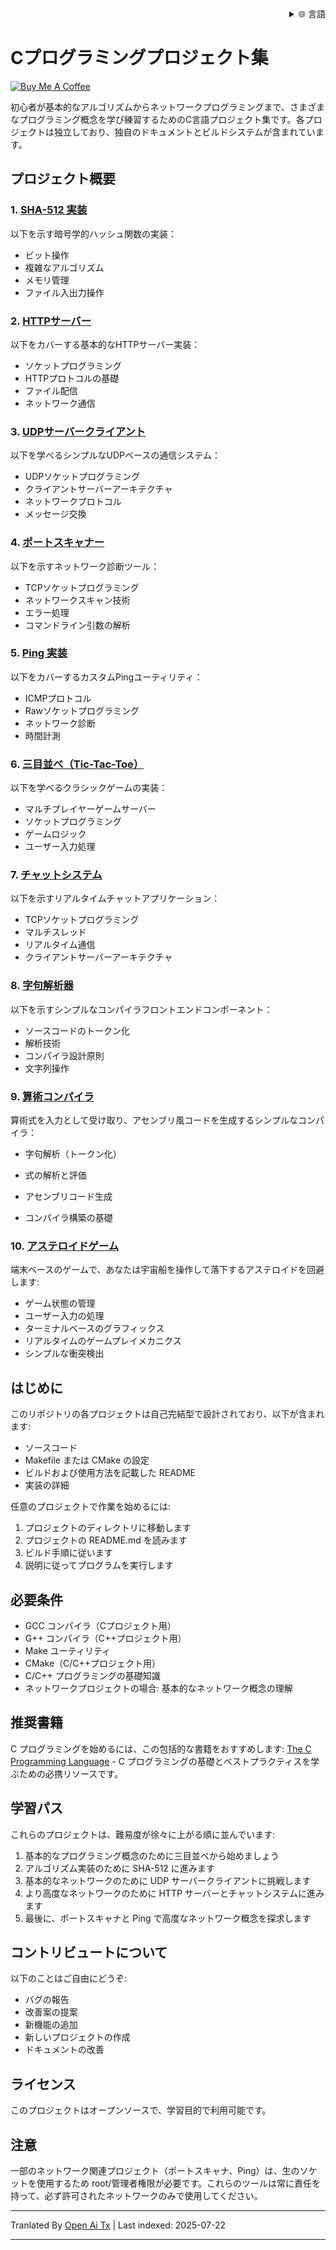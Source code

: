 <div align="right">
  <details>
    <summary >🌐 言語</summary>
    <div>
      <div align="center">
        <a href="https://openaitx.github.io/view.html?user=dexter-xD&project=project-box&lang=en">English</a>
        | <a href="https://openaitx.github.io/view.html?user=dexter-xD&project=project-box&lang=zh-CN">简体中文</a>
        | <a href="https://openaitx.github.io/view.html?user=dexter-xD&project=project-box&lang=zh-TW">繁體中文</a>
        | <a href="https://openaitx.github.io/view.html?user=dexter-xD&project=project-box&lang=ja">日本語</a>
        | <a href="https://openaitx.github.io/view.html?user=dexter-xD&project=project-box&lang=ko">한국어</a>
        | <a href="https://openaitx.github.io/view.html?user=dexter-xD&project=project-box&lang=hi">हिन्दी</a>
        | <a href="https://openaitx.github.io/view.html?user=dexter-xD&project=project-box&lang=th">ไทย</a>
        | <a href="https://openaitx.github.io/view.html?user=dexter-xD&project=project-box&lang=fr">Français</a>
        | <a href="https://openaitx.github.io/view.html?user=dexter-xD&project=project-box&lang=de">Deutsch</a>
        | <a href="https://openaitx.github.io/view.html?user=dexter-xD&project=project-box&lang=es">Español</a>
        | <a href="https://openaitx.github.io/view.html?user=dexter-xD&project=project-box&lang=it">Italiano</a>
        | <a href="https://openaitx.github.io/view.html?user=dexter-xD&project=project-box&lang=ru">Русский</a>
        | <a href="https://openaitx.github.io/view.html?user=dexter-xD&project=project-box&lang=pt">Português</a>
        | <a href="https://openaitx.github.io/view.html?user=dexter-xD&project=project-box&lang=nl">Nederlands</a>
        | <a href="https://openaitx.github.io/view.html?user=dexter-xD&project=project-box&lang=pl">Polski</a>
        | <a href="https://openaitx.github.io/view.html?user=dexter-xD&project=project-box&lang=ar">العربية</a>
        | <a href="https://openaitx.github.io/view.html?user=dexter-xD&project=project-box&lang=fa">فارسی</a>
        | <a href="https://openaitx.github.io/view.html?user=dexter-xD&project=project-box&lang=tr">Türkçe</a>
        | <a href="https://openaitx.github.io/view.html?user=dexter-xD&project=project-box&lang=vi">Tiếng Việt</a>
        | <a href="https://openaitx.github.io/view.html?user=dexter-xD&project=project-box&lang=id">Bahasa Indonesia</a>
      </div>
    </div>
  </details>
</div>

# Cプログラミングプロジェクト集

[![Buy Me A Coffee](https://www.buymeacoffee.com/assets/img/custom_images/orange_img.png)](https://buymeacoffee.com/trish07)

初心者が基本的なアルゴリズムからネットワークプログラミングまで、さまざまなプログラミング概念を学び練習するためのC言語プロジェクト集です。各プロジェクトは独立しており、独自のドキュメントとビルドシステムが含まれています。

## プロジェクト概要

### 1. [SHA-512 実装](SHA-512/)
以下を示す暗号学的ハッシュ関数の実装：
- ビット操作
- 複雑なアルゴリズム
- メモリ管理
- ファイル入出力操作

### 2. [HTTPサーバー](http-server/)
以下をカバーする基本的なHTTPサーバー実装：
- ソケットプログラミング
- HTTPプロトコルの基礎
- ファイル配信
- ネットワーク通信

### 3. [UDPサーバークライアント](udp-server-client/)
以下を学べるシンプルなUDPベースの通信システム：
- UDPソケットプログラミング
- クライアントサーバーアーキテクチャ
- ネットワークプロトコル
- メッセージ交換

### 4. [ポートスキャナー](port-scanner/)
以下を示すネットワーク診断ツール：
- TCPソケットプログラミング
- ネットワークスキャン技術
- エラー処理
- コマンドライン引数の解析

### 5. [Ping 実装](ping/)
以下をカバーするカスタムPingユーティリティ：
- ICMPプロトコル
- Rawソケットプログラミング
- ネットワーク診断
- 時間計測

### 6. [三目並べ（Tic-Tac-Toe）](tic-tac-toe/)
以下を学べるクラシックゲームの実装：
- マルチプレイヤーゲームサーバー
- ソケットプログラミング
- ゲームロジック
- ユーザー入力処理

### 7. [チャットシステム](chat-system/)
以下を示すリアルタイムチャットアプリケーション：
- TCPソケットプログラミング
- マルチスレッド
- リアルタイム通信
- クライアントサーバーアーキテクチャ

### 8. [字句解析器](lexical-analyser/)
以下を示すシンプルなコンパイラフロントエンドコンポーネント：
- ソースコードのトークン化
- 解析技術
- コンパイラ設計原則
- 文字列操作

### 9. [算術コンパイラ](arithmetic-compiler/)
算術式を入力として受け取り、アセンブリ風コードを生成するシンプルなコンパイラ：
- 字句解析（トークン化）
- 式の解析と評価
- アセンブリコード生成

- コンパイラ構築の基礎

### 10. [アステロイドゲーム](asteroid-game/)
端末ベースのゲームで、あなたは宇宙船を操作して落下するアステロイドを回避します:

- ゲーム状態の管理
- ユーザー入力の処理
- ターミナルベースのグラフィックス
- リアルタイムのゲームプレイメカニクス
- シンプルな衝突検出

## はじめに

このリポジトリの各プロジェクトは自己完結型で設計されており、以下が含まれます:
- ソースコード
- Makefile または CMake の設定
- ビルドおよび使用方法を記載した README
- 実装の詳細

任意のプロジェクトで作業を始めるには:
1. プロジェクトのディレクトリに移動します
2. プロジェクトの README.md を読みます
3. ビルド手順に従います
4. 説明に従ってプログラムを実行します

## 必要条件

- GCC コンパイラ（Cプロジェクト用）
- G++ コンパイラ（C++プロジェクト用）
- Make ユーティリティ
- CMake（C/C++プロジェクト用）
- C/C++ プログラミングの基礎知識
- ネットワークプロジェクトの場合: 基本的なネットワーク概念の理解

## 推奨書籍

C プログラミングを始めるには、この包括的な書籍をおすすめします:
[The C Programming Language](https://amzn.to/3F2Y1Zl) - C プログラミングの基礎とベストプラクティスを学ぶための必携リソースです。

## 学習パス

これらのプロジェクトは、難易度が徐々に上がる順に並んでいます:

1. 基本的なプログラミング概念のために三目並べから始めましょう
2. アルゴリズム実装のために SHA-512 に進みます
3. 基本的なネットワークのために UDP サーバークライアントに挑戦します
4. より高度なネットワークのために HTTP サーバーとチャットシステムに進みます
5. 最後に、ポートスキャナと Ping で高度なネットワーク概念を探求します

## コントリビュートについて

以下のことはご自由にどうぞ:
- バグの報告
- 改善案の提案
- 新機能の追加
- 新しいプロジェクトの作成
- ドキュメントの改善

## ライセンス

このプロジェクトはオープンソースで、学習目的で利用可能です。

## 注意

一部のネットワーク関連プロジェクト（ポートスキャナ、Ping）は、生のソケットを使用するため root/管理者権限が必要です。これらのツールは常に責任を持って、必ず許可されたネットワークのみで使用してください。


---

Tranlated By [Open Ai Tx](https://github.com/OpenAiTx/OpenAiTx) | Last indexed: 2025-07-22

---